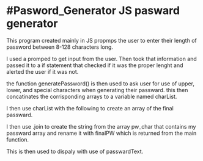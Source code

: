 #Pasword_Generator
JS pasward generator
===

This program created mainly in JS propmps the user to enter their length of password between 8-128 characters long.

I used a promped to get input from the user. Then took that information and passed it to a if statement that checked if it was the proper lenght and alerted the user if it was not.

the function generatePassword()
is then used to ask user for use of upper, lower, and special characters when generating their passward.
this then concatinates the corrisponding arrays to a variable named charList.

I then use charList with the following to create an array of the final passward.

I then use .join to create the string from the array pw_char that contains my passward array and rename it with finalPW which is returned from the main function.

This is then used to dispaly with use of passwardText.
